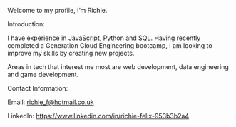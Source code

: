 Welcome to my profile, I’m Richie.

Introduction:

I have experience in JavaScript, Python and SQL. Having recently completed a Generation Cloud Engineering bootcamp, I am looking to improve my skills by creating new projects.

Areas in tech that interest me most are web development, data engineering and game development.

Contact Information:

Email: richie_f@hotmail.co.uk

LinkedIn: https://www.linkedin.com/in/richie-felix-953b3b2a4
<!---
12ichie/12ichie is a ✨ special ✨ repository because its `README.md` (this file) appears on your GitHub profile.
You can click the Preview link to take a look at your changes.
--->
